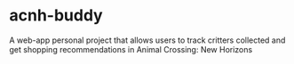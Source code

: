 # acnh-buddy
A web-app personal project that allows users to track critters collected and get shopping recommendations in Animal Crossing: New Horizons
